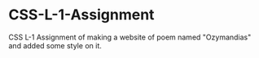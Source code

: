 # CSS-L-1-Assignment
CSS L-1 Assignment of making a website of poem named "Ozymandias" and added some style on it.
